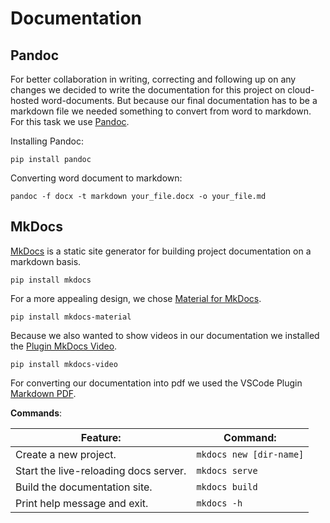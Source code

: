 Documentation
=============

Pandoc
-------

For better collaboration in writing, correcting and following up on any
changes we decided to write the documentation for this project on
cloud-hosted word-documents. But because our final documentation has to
be a markdown file we needed something to convert from word to markdown.
For this task we use [Pandoc](https://github.com/boisgera/pandoc).

Installing Pandoc:
```command
pip install pandoc
```
Converting word document to markdown:
```command
pandoc -f docx -t markdown your_file.docx -o your_file.md
```

MkDocs
------

[MkDocs](https://www.mkdocs.org/) is a static site generator for
building project documentation on a markdown basis.

```
pip install mkdocs
```

For a more appealing design, we chose [Material for
MkDocs](https://squidfunk.github.io/mkdocs-material/).

````
pip install mkdocs-material
````

Because we also wanted to show videos in our documentation we installed
the [Plugin MkDocs
Video](https://github.com/soulless-viewer/mkdocs-video).
```
pip install mkdocs-video
```

For converting our documentation into pdf we used the VSCode Plugin [Markdown PDF](https://marketplace.visualstudio.com/items?itemName=yzane.markdown-pdf).


**Commands**:

| Feature:                              | Command:                      |
|---------------------------------------|-------------------------------|
| Create a new project.                 |     ``mkdocs new [dir-name]`` |
| Start the live-reloading docs server. |     ``mkdocs serve``          |
| Build the documentation site.         |     ``mkdocs build``          |
| Print help message and exit.          |     ``mkdocs -h ``            |
